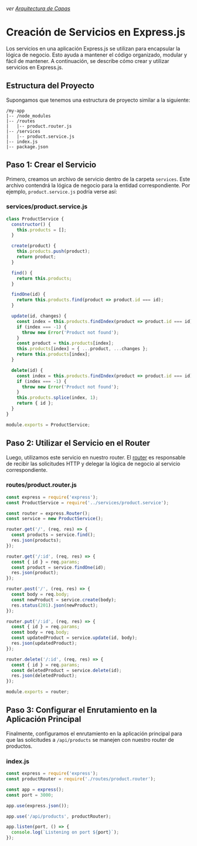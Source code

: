*ver [Arquitectura de Capas](../../ConceptosGenerales/Arquitectura%20de%20Capas.md)*
# Creación de Servicios en Express.js

Los servicios en una aplicación Express.js se utilizan para encapsular la lógica de negocio. Esto ayuda a mantener el código organizado, modular y fácil de mantener. A continuación, se describe cómo crear y utilizar servicios en Express.js.

## Estructura del Proyecto

Supongamos que tenemos una estructura de proyecto similar a la siguiente:

```
/my-app
|-- /node_modules
|-- /routes
|   |-- product.router.js
|-- /services
|   |-- product.service.js
|-- index.js
|-- package.json
```

## Paso 1: Crear el Servicio

Primero, creamos un archivo de servicio dentro de la carpeta `services`. Este archivo contendrá la lógica de negocio para la entidad correspondiente. Por ejemplo, `product.service.js` podría verse así:

### services/product.service.js

```js
class ProductService {
  constructor() {
    this.products = [];
  }

  create(product) {
    this.products.push(product);
    return product;
  }

  find() {
    return this.products;
  }

  findOne(id) {
    return this.products.find(product => product.id === id);
  }

  update(id, changes) {
    const index = this.products.findIndex(product => product.id === id);
    if (index === -1) {
      throw new Error('Product not found');
    }
    const product = this.products[index];
    this.products[index] = { ...product, ...changes };
    return this.products[index];
  }

  delete(id) {
    const index = this.products.findIndex(product => product.id === id);
    if (index === -1) {
      throw new Error('Product not found');
    }
    this.products.splice(index, 1);
    return { id };
  }
}

module.exports = ProductService;
```

## Paso 2: Utilizar el Servicio en el Router

Luego, utilizamos este servicio en nuestro router. El [router](Uso%20de%20express.Router.md) es responsable de recibir las solicitudes HTTP y delegar la lógica de negocio al servicio correspondiente.

### routes/product.router.js

```js
const express = require('express');
const ProductService = require('../services/product.service');

const router = express.Router();
const service = new ProductService();

router.get('/', (req, res) => {
  const products = service.find();
  res.json(products);
});

router.get('/:id', (req, res) => {
  const { id } = req.params;
  const product = service.findOne(id);
  res.json(product);
});

router.post('/', (req, res) => {
  const body = req.body;
  const newProduct = service.create(body);
  res.status(201).json(newProduct);
});

router.put('/:id', (req, res) => {
  const { id } = req.params;
  const body = req.body;
  const updatedProduct = service.update(id, body);
  res.json(updatedProduct);
});

router.delete('/:id', (req, res) => {
  const { id } = req.params;
  const deletedProduct = service.delete(id);
  res.json(deletedProduct);
});

module.exports = router;
```

## Paso 3: Configurar el Enrutamiento en la Aplicación Principal

Finalmente, configuramos el enrutamiento en la aplicación principal para que las solicitudes a `/api/products` se manejen con nuestro router de productos.

### index.js

```js
const express = require('express');
const productRouter = require('./routes/product.router');

const app = express();
const port = 3000;

app.use(express.json());

app.use('/api/products', productRouter);

app.listen(port, () => {
  console.log(`Listening on port ${port}`);
});
```
